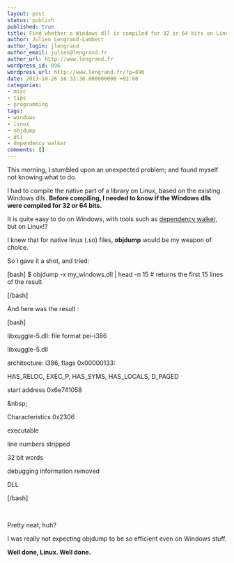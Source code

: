 ```yaml
---
layout: post
status: publish
published: true
title: Find whether a Windows dll is compiled for 32 or 64 bits on Linux
author: Julien Lengrand-Lambert
author_login: jlengrand
author_email: julien@lengrand.fr
author_url: http://www.lengrand.fr
wordpress_id: 896
wordpress_url: http://www.lengrand.fr/?p=896
date: 2013-10-26 16:33:36.000000000 +02:00
categories:
- misc
- tips
- programming
tags:
- windows
- linux
- objdump
- dll
- dependency walker
comments: []
---
```

This morning, I stumbled upon an unexpected problem; and found myself not knowing what to do.

I had to compile the native part of a library on Linux, based on the existing Windows dlls.
<strong>Before compiling, I needed to know if the Windows dlls were compiled for 32 or 64 bits.</strong>

It is quite easy to do on Windows, with tools such as <a title="dependency walker page" href="http://www.dependencywalker.com/" target="_blank">dependency walker</a>, but on Linux!?

I knew that for native linux (.so) files, <strong>objdump</strong> would be my weapon of choice.

So I gave it a shot, and tried:

[bash]
$ objdump -x my_windows.dll | head -n 15 # returns the first 15 lines of the result

[/bash]

And here was the result :

[bash]

libxuggle-5.dll: file format pei-i386

libxuggle-5.dll

architecture: i386, flags 0x00000133:

HAS_RELOC, EXEC_P, HAS_SYMS, HAS_LOCALS, D_PAGED

start address 0x6e741058

&amp;nbsp;

Characteristics 0x2306

executable

line numbers stripped

32 bit words

debugging information removed

DLL

[/bash]

&nbsp;

Pretty neat, huh?

I was really not expecting objdump to be so efficient even on Windows stuff.

<strong>Well done, Linux. Well done.</strong>
